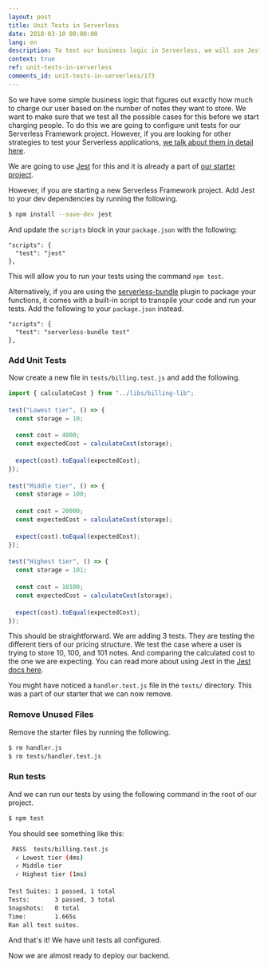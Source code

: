 ```yaml
---
layout: post
title: Unit Tests in Serverless
date: 2018-03-10 00:00:00
lang: en
description: To test our business logic in Serverless, we will use Jest to add unit tests to our project. We can run these tests using the "npm test" command.
context: true
ref: unit-tests-in-serverless
comments_id: unit-tests-in-serverless/173
---
```


So we have some simple business logic that figures out exactly how much to charge our user based on the number of notes they want to store. We want to make sure that we test all the possible cases for this before we start charging people. To do this we are going to configure unit tests for our Serverless Framework project. However, if you are looking for other strategies to test your Serverless applications, [we talk about them in detail here](https://seed.run/blog/testing-your-serverless-app).

We are going to use [Jest](https://facebook.github.io/jest/) for this and it is already a part of [our starter project](https://github.com/AnomalyInnovations/serverless-nodejs-starter).

However, if you are starting a new Serverless Framework project. Add Jest to your dev dependencies by running the following.

``` bash
$ npm install --save-dev jest
```

And update the `scripts` block in your `package.json` with the following:

```
"scripts": {
  "test": "jest"
},
```

This will allow you to run your tests using the command `npm test`.

Alternatively, if you are using the [serverless-bundle](https://github.com/AnomalyInnovations/serverless-bundle) plugin to package your functions, it comes with a built-in script to transpile your code and run your tests. Add the following to your `package.json` instead.

```
"scripts": {
  "test": "serverless-bundle test"
},
```

### Add Unit Tests

<img class="code-marker" src="/assets/s.png" />Now create a new file in `tests/billing.test.js` and add the following.

``` js
import { calculateCost } from "../libs/billing-lib";

test("Lowest tier", () => {
  const storage = 10;

  const cost = 4000;
  const expectedCost = calculateCost(storage);

  expect(cost).toEqual(expectedCost);
});

test("Middle tier", () => {
  const storage = 100;

  const cost = 20000;
  const expectedCost = calculateCost(storage);

  expect(cost).toEqual(expectedCost);
});

test("Highest tier", () => {
  const storage = 101;

  const cost = 10100;
  const expectedCost = calculateCost(storage);

  expect(cost).toEqual(expectedCost);
});
```

This should be straightforward. We are adding 3 tests. They are testing the different tiers of our pricing structure. We test the case where a user is trying to store 10, 100, and 101 notes. And comparing the calculated cost to the one we are expecting. You can read more about using Jest in the [Jest docs here](https://facebook.github.io/jest/docs/en/getting-started.html). 

You might have noticed a `handler.test.js` file in the `tests/` directory. This was a part of our starter that we can now remove.

### Remove Unused Files

<img class="code-marker" src="/assets/s.png" />Remove the starter files by running the following.

``` bash
$ rm handler.js
$ rm tests/handler.test.js
```

### Run tests

And we can run our tests by using the following command in the root of our project.

``` bash
$ npm test
```

You should see something like this:

``` bash
 PASS  tests/billing.test.js
  ✓ Lowest tier (4ms)
  ✓ Middle tier
  ✓ Highest tier (1ms)

Test Suites: 1 passed, 1 total
Tests:       3 passed, 3 total
Snapshots:   0 total
Time:        1.665s
Ran all test suites.
```

And that's it! We have unit tests all configured.

Now we are almost ready to deploy our backend.
